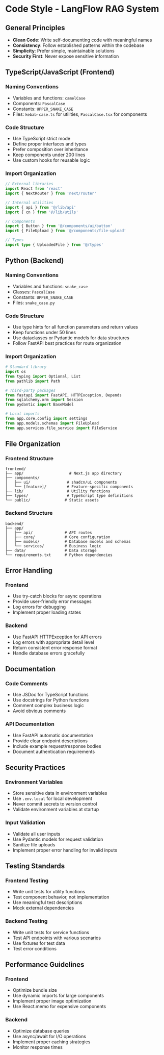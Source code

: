 # Code Style - LangFlow RAG System

## General Principles

- **Clean Code**: Write self-documenting code with meaningful names
- **Consistency**: Follow established patterns within the codebase
- **Simplicity**: Prefer simple, maintainable solutions
- **Security First**: Never expose sensitive information

## TypeScript/JavaScript (Frontend)

### Naming Conventions
- Variables and functions: `camelCase`
- Components: `PascalCase`
- Constants: `UPPER_SNAKE_CASE`
- Files: `kebab-case.ts` for utilities, `PascalCase.tsx` for components

### Code Structure
- Use TypeScript strict mode
- Define proper interfaces and types
- Prefer composition over inheritance
- Keep components under 200 lines
- Use custom hooks for reusable logic

### Import Organization
```typescript
// External libraries
import React from 'react'
import { NextRouter } from 'next/router'

// Internal utilities
import { api } from '@/lib/api'
import { cn } from '@/lib/utils'

// Components
import { Button } from '@/components/ui/button'
import { FileUpload } from '@/components/file-upload'

// Types
import type { UploadedFile } from '@/types'
```

## Python (Backend)

### Naming Conventions
- Variables and functions: `snake_case`
- Classes: `PascalCase`
- Constants: `UPPER_SNAKE_CASE`
- Files: `snake_case.py`

### Code Structure
- Use type hints for all function parameters and return values
- Keep functions under 50 lines
- Use dataclasses or Pydantic models for data structures
- Follow FastAPI best practices for route organization

### Import Organization
```python
# Standard library
import os
from typing import Optional, List
from pathlib import Path

# Third-party packages
from fastapi import FastAPI, HTTPException, Depends
from sqlalchemy.orm import Session
from pydantic import BaseModel

# Local imports
from app.core.config import settings
from app.models.schemas import FileUpload
from app.services.file_service import FileService
```

## File Organization

### Frontend Structure
```
frontend/
├── app/                    # Next.js app directory
├── components/
│   ├── ui/                # shadcn/ui components
│   └── [feature]/         # Feature-specific components
├── lib/                   # Utility functions
├── types/                 # TypeScript type definitions
└── public/               # Static assets
```

### Backend Structure
```
backend/
├── app/
│   ├── api/              # API routes
│   ├── core/             # Core configuration
│   ├── models/           # Database models and schemas
│   └── services/         # Business logic
├── data/                 # Data storage
└── requirements.txt      # Python dependencies
```

## Error Handling

### Frontend
- Use try-catch blocks for async operations
- Provide user-friendly error messages
- Log errors for debugging
- Implement proper loading states

### Backend
- Use FastAPI HTTPException for API errors
- Log errors with appropriate detail level
- Return consistent error response format
- Handle database errors gracefully

## Documentation

### Code Comments
- Use JSDoc for TypeScript functions
- Use docstrings for Python functions
- Comment complex business logic
- Avoid obvious comments

### API Documentation
- Use FastAPI automatic documentation
- Provide clear endpoint descriptions
- Include example request/response bodies
- Document authentication requirements

## Security Practices

### Environment Variables
- Store sensitive data in environment variables
- Use `.env.local` for local development
- Never commit secrets to version control
- Validate environment variables at startup

### Input Validation
- Validate all user inputs
- Use Pydantic models for request validation
- Sanitize file uploads
- Implement proper error handling for invalid inputs

## Testing Standards

### Frontend Testing
- Write unit tests for utility functions
- Test component behavior, not implementation
- Use meaningful test descriptions
- Mock external dependencies

### Backend Testing
- Write unit tests for service functions
- Test API endpoints with various scenarios
- Use fixtures for test data
- Test error conditions

## Performance Guidelines

### Frontend
- Optimize bundle size
- Use dynamic imports for large components
- Implement proper image optimization
- Use React.memo for expensive components

### Backend
- Optimize database queries
- Use async/await for I/O operations
- Implement proper caching strategies
- Monitor response times